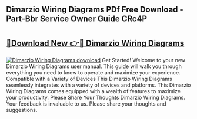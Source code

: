 ## Dimarzio Wiring Diagrams PDf Free Download - Part-Bbr Service Owner Guide CRc4P

# <h2><a href="http://dfmc1h7.blite.top/?on=Dimarzio+Wiring+Diagrams">🔗Download New 👉🔴 Dimarzio Wiring Diagrams</a></h2>

[![Dimarzio Wiring Diagrams download](https://i.imgur.com/lujVjoI.png)](http://dfmc1h7.blite.top/?on=Dimarzio+Wiring+Diagrams)
Get Started! Welcome to your new Dimarzio Wiring Diagrams user manual. This guide will walk you through everything you need to know to operate and maximize your experience. Compatible with a Variety of Devices This Dimarzio Wiring Diagrams seamlessly integrates with a variety of devices and platforms. This Dimarzio Wiring Diagrams comes equipped with a wealth of features to maximize your productivity. Please Share Your Thoughts Dimarzio Wiring Diagrams. Your feedback is invaluable to us. Please share your thoughts and suggestions.
